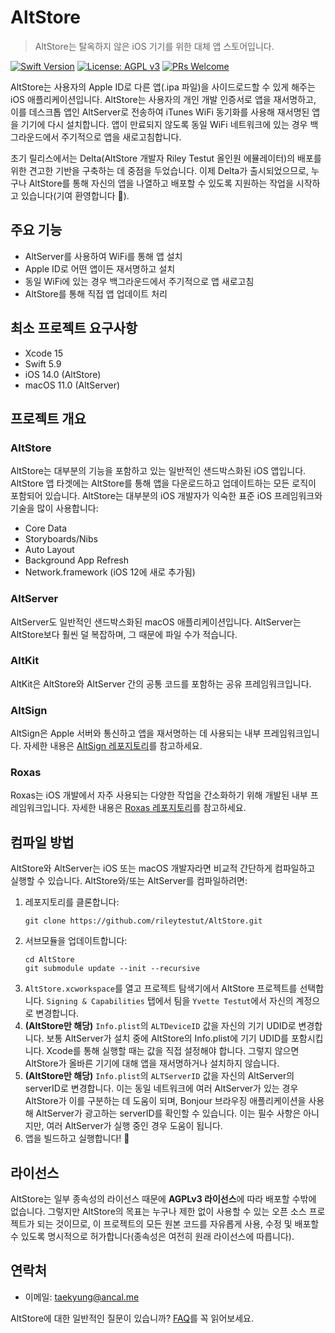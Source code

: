 
# AltStore

> AltStore는 탈옥하지 않은 iOS 기기를 위한 대체 앱 스토어입니다. 

[![Swift Version](https://img.shields.io/badge/swift-5.0-orange.svg)](https://swift.org/)
[![License: AGPL v3](https://img.shields.io/badge/License-AGPL%20v3-blue.svg)](https://www.gnu.org/licenses/agpl-3.0)
[![PRs Welcome](https://img.shields.io/badge/PRs-welcome-brightgreen.svg?style=flat-square)](http://makeapullrequest.com)

AltStore는 사용자의 Apple ID로 다른 앱(.ipa 파일)을 사이드로드할 수 있게 해주는 iOS 애플리케이션입니다. AltStore는 사용자의 개인 개발 인증서로 앱을 재서명하고, 이를 데스크톱 앱인 AltServer로 전송하여 iTunes WiFi 동기화를 사용해 재서명된 앱을 기기에 다시 설치합니다. 앱이 만료되지 않도록 동일 WiFi 네트워크에 있는 경우 백그라운드에서 주기적으로 앱을 새로고침합니다.

초기 릴리스에서는 Delta(AltStore 개발자 Riley Testut 올인원 에뮬레이터)의 배포를 위한 견고한 기반을 구축하는 데 중점을 두었습니다. 이제 Delta가 출시되었으므로, 누구나 AltStore를 통해 자신의 앱을 나열하고 배포할 수 있도록 지원하는 작업을 시작하고 있습니다(기여 환영합니다 🙂).

## 주요 기능
- AltServer를 사용하여 WiFi를 통해 앱 설치
- Apple ID로 어떤 앱이든 재서명하고 설치
- 동일 WiFi에 있는 경우 백그라운드에서 주기적으로 앱 새로고침
- AltStore를 통해 직접 앱 업데이트 처리

## 최소 프로젝트 요구사항
- Xcode 15
- Swift 5.9
- iOS 14.0 (AltStore)
- macOS 11.0 (AltServer)

## 프로젝트 개요

### AltStore
AltStore는 대부분의 기능을 포함하고 있는 일반적인 샌드박스화된 iOS 앱입니다. AltStore 앱 타겟에는 AltStore를 통해 앱을 다운로드하고 업데이트하는 모든 로직이 포함되어 있습니다. AltStore는 대부분의 iOS 개발자가 익숙한 표준 iOS 프레임워크와 기술을 많이 사용합니다:
* Core Data
* Storyboards/Nibs
* Auto Layout
* Background App Refresh
* Network.framework (iOS 12에 새로 추가됨)

### AltServer
AltServer도 일반적인 샌드박스화된 macOS 애플리케이션입니다. AltServer는 AltStore보다 훨씬 덜 복잡하며, 그 때문에 파일 수가 적습니다.

### AltKit
AltKit은 AltStore와 AltServer 간의 공통 코드를 포함하는 공유 프레임워크입니다.

### AltSign
AltSign은 Apple 서버와 통신하고 앱을 재서명하는 데 사용되는 내부 프레임워크입니다. 자세한 내용은 [AltSign 레포지토리](https://github.com/rileytestut/altsign)를 참고하세요.

### Roxas
Roxas는 iOS 개발에서 자주 사용되는 다양한 작업을 간소화하기 위해 개발된 내부 프레임워크입니다. 자세한 내용은 [Roxas 레포지토리](https://github.com/rileytestut/roxas)를 참고하세요.

## 컴파일 방법
AltStore와 AltServer는 iOS 또는 macOS 개발자라면 비교적 간단하게 컴파일하고 실행할 수 있습니다. AltStore와/또는 AltServer를 컴파일하려면:

1. 레포지토리를 클론합니다:
    ``` 
    git clone https://github.com/rileytestut/AltStore.git
    ```
2. 서브모듈을 업데이트합니다: 
    ```
    cd AltStore 
    git submodule update --init --recursive
    ```
3. `AltStore.xcworkspace`를 열고 프로젝트 탐색기에서 AltStore 프로젝트를 선택합니다. `Signing & Capabilities` 탭에서 팀을 `Yvette Testut`에서 자신의 계정으로 변경합니다.
4. **(AltStore만 해당)** `Info.plist`의 `ALTDeviceID` 값을 자신의 기기 UDID로 변경합니다. 보통 AltServer가 설치 중에 AltStore의 Info.plist에 기기 UDID를 포함시킵니다. Xcode를 통해 실행할 때는 값을 직접 설정해야 합니다. 그렇지 않으면 AltStore가 올바른 기기에 대해 앱을 재서명하거나 설치하지 않습니다.
5. **(AltStore만 해당)** `Info.plist`의 `ALTServerID` 값을 자신의 AltServer의 serverID로 변경합니다. 이는 동일 네트워크에 여러 AltServer가 있는 경우 AltStore가 이를 구분하는 데 도움이 되며, Bonjour 브라우징 애플리케이션을 사용해 AltServer가 광고하는 serverID를 확인할 수 있습니다. 이는 필수 사항은 아니지만, 여러 AltServer가 실행 중인 경우 도움이 됩니다.
6. 앱을 빌드하고 실행합니다! 🎉

## 라이선스
AltStore는 일부 종속성의 라이선스 때문에 **AGPLv3 라이선스**에 따라 배포할 수밖에 없습니다. 그렇지만 AltStore의 목표는 누구나 제한 없이 사용할 수 있는 오픈 소스 프로젝트가 되는 것이므로, 이 프로젝트의 모든 원본 코드를 자유롭게 사용, 수정 및 배포할 수 있도록 명시적으로 허가합니다(종속성은 여전히 원래 라이선스에 따릅니다).

## 연락처
* 이메일: taekyung@ancal.me

AltStore에 대한 일반적인 질문이 있습니까? [FAQ](https://altstore.io/faq/)를 꼭 읽어보세요.
